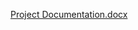[Project Documentation.docx](https://github.com/adhikamashmith/VG/files/14478511/Project.Documentation.docx)
